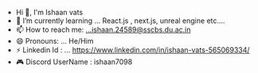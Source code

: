 - Hi 👋, I'm Ishaan vats
- 🌱 I’m currently learning ... React.js , next.js, unreal engine etc....
- 📫 How to reach me: ...ishaan.24589@sscbs.du.ac.in
- 😄 Pronouns: ... He/Him
- ⚡ Linkedin Id : ... https://www.linkedin.com/in/ishaan-vats-565069334/
- 🎮 Discord UserName : ishaan7098

